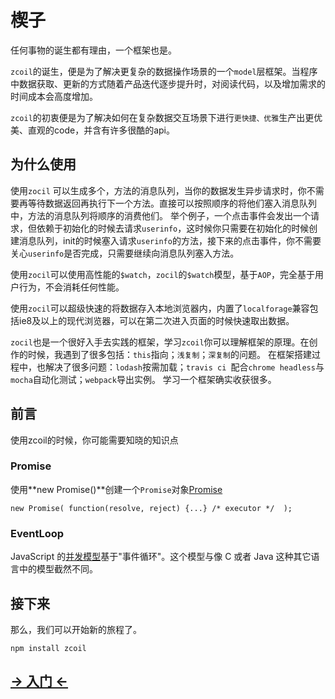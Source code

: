 # 楔子

任何事物的诞生都有理由，一个框架也是。

`zcoil`的诞生，便是为了解决更复杂的数据操作场景的一个`model`层框架。当程序中数据获取、更新的方式随着产品迭代逐步提升时，对阅读代码，以及增加需求的时间成本会高度增加。

`zcoil`的初衷便是为了解决如何在复杂数据交互场景下进行`更快捷、优雅`生产出更优美、直观的code，并含有许多很酷的api。

## 为什么使用
使用`zocil` 可以生成多个，方法的消息队列，当你的数据发生异步请求时，你不需要再等待数据返回再执行下一个方法。直接可以按照顺序的将他们塞入消息队列中，方法的消息队列将顺序的消费他们。
举个例子，一个点击事件会发出一个请求，但依赖于初始化的时候去请求`userinfo`，这时候你只需要在初始化的时候创建消息队列，init的时候塞入请求`userinfo`的方法，接下来的点击事件，你不需要关心`userinfo`是否完成，只需要继续向消息队列塞入方法。

使用`zocil`可以使用高性能的`$watch`，`zocil`的`$watch`模型，基于`AOP`，完全基于用户行为，不会消耗任何性能。

使用`zocil`可以超级快速的将数据存入本地浏览器内，内置了`localforage`兼容包括ie8及以上的现代浏览器，可以在第二次进入页面的时候快速取出数据。

`zocil`也是一个很好入手去实践的框架，学习`zcoil`你可以理解框架的原理。在创作的时候，我遇到了很多包括：`this`指向；`浅复制`；`深复制`的问题。
在框架搭建过程中，也解决了很多问题：`lodash`按需加载；`travis ci `配合`chrome headless`与`mocha`自动化测试；`webpack`导出实例。
学习一个框架确实收获很多。

## 前言
使用zcoil的时候，你可能需要知晓的知识点

### Promise

使用**new Promise()**创建一个`Promise`对象<a href="https://developer.mozilla.org/zh-CN/docs/Web/JavaScript/Reference/Global_Objects/Promise">Promise</a>
```
new Promise( function(resolve, reject) {...} /* executor */  );
```

### EventLoop

JavaScript 的<a href="https://developer.mozilla.org/zh-CN/docs/Web/JavaScript/EventLoop">并发模型</a>基于"事件循环"。这个模型与像 C 或者 Java 这种其它语言中的模型截然不同。

## 接下来
那么，我们可以开始新的旅程了。
```
npm install zcoil
```
## [ -> 入门 <-](FIRST.md)
